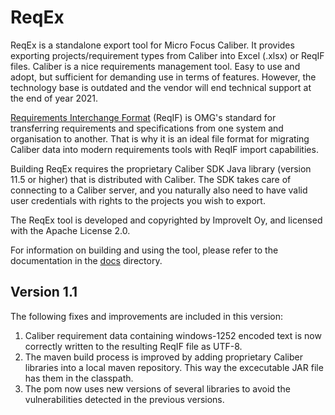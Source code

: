 # ReqEx
ReqEx is a standalone export tool for Micro Focus Caliber. It provides exporting projects/requirement types from Caliber into Excel (.xlsx) or ReqIF files. Caliber is a nice requirements management tool. Easy to use and adopt, but sufficient for demanding use in terms of features. However, the technology base is outdated and the vendor will end technical support at the end of year 2021.

[Requirements Interchange Format](https://www.omg.org/reqif/) (ReqIF) is OMG's standard for transferring requirements and specifications from one system and organisation to another. That is why it is an ideal file format for migrating Caliber data into modern requirements tools with ReqIF import capabilities.  

Building ReqEx requires the proprietary Caliber SDK Java library (version 11.5 or higher) that is distributed with Caliber. The SDK takes care of connecting to a Caliber server, and you naturally also need to have valid user credentials with rights to the projects you wish to export.

The ReqEx tool is developed and copyrighted by ImproveIt Oy, and licensed with the Apache License 2.0.

For information on building and using the tool, please refer to the documentation in the [docs](docs) directory.

## Version 1.1

The following fixes and improvements are included in this version:
1. Caliber requirement data containing windows-1252 encoded text is now correctly written to the resulting ReqIF file as UTF-8.
2. The maven build process is improved by adding proprietary Caliber libraries into a local maven repository. This way the excecutable JAR file has them in the classpath.
3. The pom now uses new versions of several libraries to avoid the vulnerabilities detected in the previous versions.
